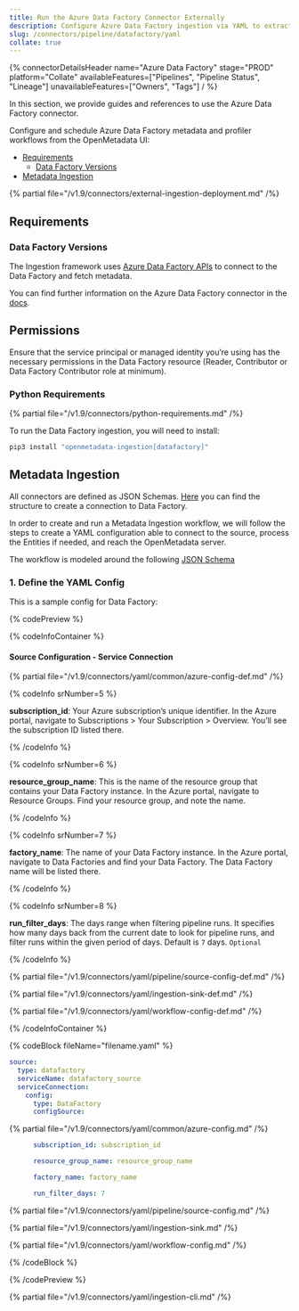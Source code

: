 ```yaml
---
title: Run the Azure Data Factory Connector Externally
description: Configure Azure Data Factory ingestion via YAML to extract ETL job metadata, lineage, and schedule logic.
slug: /connectors/pipeline/datafactory/yaml
collate: true
---
```


{% connectorDetailsHeader
name="Azure Data Factory"
stage="PROD"
platform="Collate"
availableFeatures=["Pipelines", "Pipeline Status", "Lineage"]
unavailableFeatures=["Owners", "Tags"]
/ %}


In this section, we provide guides and references to use the Azure Data Factory connector.

Configure and schedule Azure Data Factory metadata and profiler workflows from the OpenMetadata UI:

- [Requirements](#requirements)
    - [Data Factory Versions](#data-factory-versions)
- [Metadata Ingestion](#metadata-ingestion)

{% partial file="/v1.9/connectors/external-ingestion-deployment.md" /%}

## Requirements

### Data Factory Versions

The Ingestion framework uses [Azure Data Factory APIs](https://learn.microsoft.com/en-us/rest/api/datafactory/v2) to connect to the Data Factory and fetch metadata.

You can find further information on the Azure Data Factory connector in the [docs](https://docs.open-metadata.org/connectors/pipeline/datafactory).

## Permissions

Ensure that the service principal or managed identity you’re using has the necessary permissions in the Data Factory resource (Reader, Contributor or Data Factory Contributor role at minimum).

### Python Requirements

{% partial file="/v1.9/connectors/python-requirements.md" /%}

To run the Data Factory ingestion, you will need to install:

```bash
pip3 install "openmetadata-ingestion[datafactory]"
```

## Metadata Ingestion

All connectors are defined as JSON Schemas.
[Here](https://github.com/open-metadata/OpenMetadata/blob/main/openmetadata-spec/src/main/resources/json/schema/entity/services/connections/pipeline/datafactoryConnection.json)
you can find the structure to create a connection to Data Factory.

In order to create and run a Metadata Ingestion workflow, we will follow
the steps to create a YAML configuration able to connect to the source,
process the Entities if needed, and reach the OpenMetadata server.

The workflow is modeled around the following
[JSON Schema](https://github.com/open-metadata/OpenMetadata/blob/main/openmetadata-spec/src/main/resources/json/schema/metadataIngestion/workflow.json)

### 1. Define the YAML Config

This is a sample config for Data Factory:

{% codePreview %}

{% codeInfoContainer %}

#### Source Configuration - Service Connection

{% partial file="/v1.9/connectors/yaml/common/azure-config-def.md" /%}

{% codeInfo srNumber=5 %}

**subscription_id**: Your Azure subscription’s unique identifier. In the Azure portal, navigate to Subscriptions > Your Subscription > Overview. You’ll see the subscription ID listed there.

{% /codeInfo %}


{% codeInfo srNumber=6 %}

**resource_group_name**: This is the name of the resource group that contains your Data Factory instance. In the Azure portal, navigate to Resource Groups. Find your resource group, and note the name.

{% /codeInfo %}


{% codeInfo srNumber=7 %}

**factory_name**: The name of your Data Factory instance. In the Azure portal, navigate to Data Factories and find your Data Factory. The Data Factory name will be listed there.

{% /codeInfo %}


{% codeInfo srNumber=8 %}

**run_filter_days**: The days range when filtering pipeline runs. It specifies how many days back from the current date to look for pipeline runs, and filter runs within the given period of days. Default is `7` days. `Optional`

{% /codeInfo %}


{% partial file="/v1.9/connectors/yaml/pipeline/source-config-def.md" /%}

{% partial file="/v1.9/connectors/yaml/ingestion-sink-def.md" /%}

{% partial file="/v1.9/connectors/yaml/workflow-config-def.md" /%}

{% /codeInfoContainer %}

{% codeBlock fileName="filename.yaml" %}


```yaml {% isCodeBlock=true %}
source:
  type: datafactory
  serviceName: datafactory_source
  serviceConnection:
    config:
      type: DataFactory
      configSource: 
```

{% partial file="/v1.9/connectors/yaml/common/azure-config.md" /%}

```yaml {% srNumber=5 %}
      subscription_id: subscription_id
```
```yaml {% srNumber=6 %}
      resource_group_name: resource_group_name
```
```yaml {% srNumber=7 %}
      factory_name: factory_name
```
```yaml {% srNumber=8 %}
      run_filter_days: 7
```

{% partial file="/v1.9/connectors/yaml/pipeline/source-config.md" /%}

{% partial file="/v1.9/connectors/yaml/ingestion-sink.md" /%}

{% partial file="/v1.9/connectors/yaml/workflow-config.md" /%}

{% /codeBlock %}

{% /codePreview %}

{% partial file="/v1.9/connectors/yaml/ingestion-cli.md" /%}
